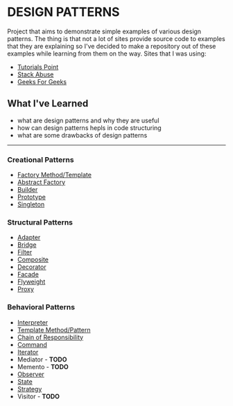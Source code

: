 # DESIGN PATTERNS

Project that aims to demonstrate simple examples of various design patterns. The thing is that not a lot of sites provide source code to examples that they are explaining so I've decided to make a repository out of these examples while learning from them on the way. Sites that I was using:
* [Tutorials Point](https://www.tutorialspoint.com/design_pattern)
* [Stack Abuse](https://stackabuse.com/design-patterns-in-java/)
* [Geeks For Geeks](https://www.geeksforgeeks.org/software-design-patterns/)
## What I've Learned
* what are design patterns and why they are useful
* how can design patterns hepls in code structuring
* what are some drawbacks of design patterns

---
### Creational Patterns
* [Factory Method/Template](https://github.com/stanley255/design-patterns/tree/master/src/sk/me/patterns/creational/factory)
* [Abstract Factory](https://github.com/stanley255/design-patterns/tree/master/src/sk/me/patterns/creational/abstract_factory)
* [Builder](https://github.com/stanley255/design-patterns/tree/master/src/sk/me/patterns/creational/builder)
* [Prototype](https://github.com/stanley255/design-patterns/tree/master/src/sk/me/patterns/creational/prototype)
* [Singleton](https://github.com/stanley255/design-patterns/tree/master/src/sk/me/patterns/creational/singleton)

### Structural Patterns
* [Adapter](https://github.com/stanley255/design-patterns/tree/master/src/sk/me/patterns/structural/adapter)
* [Bridge](https://github.com/stanley255/design-patterns/tree/master/src/sk/me/patterns/structural/bridge)
* [Filter](https://github.com/stanley255/design-patterns/tree/master/src/sk/me/patterns/structural/filter)
* [Composite](https://github.com/stanley255/design-patterns/tree/master/src/sk/me/patterns/structural/composite)
* [Decorator](https://github.com/stanley255/design-patterns/tree/master/src/sk/me/patterns/structural/decorator)
* [Facade](https://github.com/stanley255/design-patterns/tree/master/src/sk/me/patterns/structural/facade)
* [Flyweight](https://github.com/stanley255/design-patterns/tree/master/src/sk/me/patterns/structural/flyweight)
* [Proxy](https://github.com/stanley255/design-patterns/tree/master/src/sk/me/patterns/structural/proxy)

### Behavioral Patterns
* [Interpreter](https://github.com/stanley255/design-patterns/tree/master/src/sk/me/patterns/behavioral/interpreter)
* [Template Method/Pattern](https://github.com/stanley255/design-patterns/tree/master/src/sk/me/patterns/behavioral/template)
* [Chain of Responsibility](https://github.com/stanley255/design-patterns/tree/master/src/sk/me/patterns/behavioral/chain)
* [Command](https://github.com/stanley255/design-patterns/tree/master/src/sk/me/patterns/behavioral/command)
* [Iterator](https://github.com/stanley255/design-patterns/tree/master/src/sk/me/patterns/behavioral/iterator)
* Mediator - **TODO**
* Memento - **TODO**
* [Observer](https://github.com/stanley255/design-patterns/tree/master/src/sk/me/patterns/behavioral/observer)
* [State](https://github.com/stanley255/design-patterns/tree/master/src/sk/me/patterns/behavioral/state)
* [Strategy](https://github.com/stanley255/design-patterns/tree/master/src/sk/me/patterns/behavioral/strategy)
* Visitor - **TODO**

